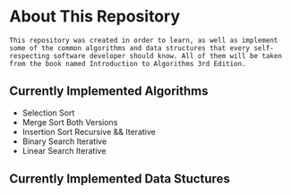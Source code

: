 # About This Repository
```
This repository was created in order to learn, as well as implement some of the common algorithms and data structures that every self-respecting software developer should know. All of them will be taken from the book named Introduction to Algorithms 3rd Edition.
```
## Currently Implemented Algorithms

* Selection Sort
* Merge Sort Both Versions
* Insertion Sort Recursive && Iterative
* Binary Search Iterative
* Linear Search Iterative

## Currently Implemented Data Stuctures
